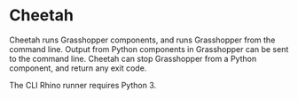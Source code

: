 # Cheetah
Cheetah runs Grasshopper components, and runs Grasshopper from the command line.  Output from Python components in Grasshopper can be sent to the command line.  Cheetah can stop
Grasshopper from a Python component, and return any exit code.

The CLI Rhino runner requires Python 3.